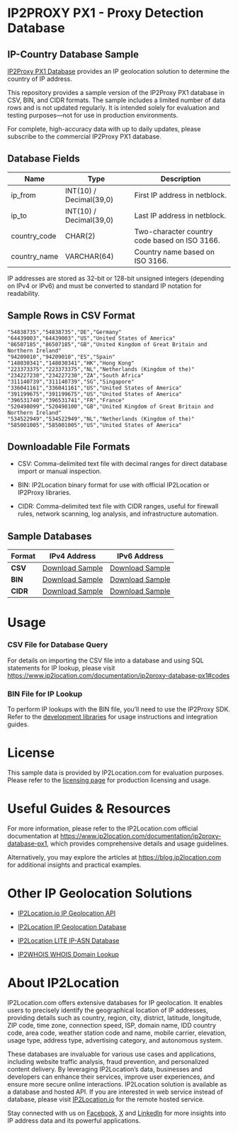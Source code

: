 # IP2PROXY PX1 - Proxy Detection Database

## IP-Country Database Sample

[IP2Proxy PX1 Database](https://www.ip2location.com/database/px1-ip-country) provides an IP geolocation solution to determine the country of IP address.

This repository provides a sample version of the IP2Proxy PX1 database in CSV, BIN, and CIDR formats. The sample includes a limited number of data rows and is not updated regularly. It is intended solely for evaluation and testing purposes—not for use in production environments. 

For complete, high-accuracy data with up to daily updates, please subscribe to the commercial IP2Proxy PX1 database.

## Database Fields

| **Name** | **Type** | **Description** |
| --- | --- | --- |
| ip_from | INT(10)  / Decimal(39,0) | First IP address in netblock. |
| ip_to | INT(10)  / Decimal(39,0) | Last IP address in netblock. |
| country_code | CHAR(2) | Two-character country code based on ISO 3166. |
| country_name | VARCHAR(64) | Country name based on ISO 3166. |

IP addresses are stored as 32-bit or 128-bit unsigned integers (depending on IPv4 or IPv6) and must be converted to standard IP notation for readability.

## Sample Rows in CSV Format
```csv
"54838735","54838735","DE","Germany"
"64439003","64439003","US","United States of America"
"86507185","86507185","GB","United Kingdom of Great Britain and Northern Ireland"
"94209010","94209010","ES","Spain"
"148030341","148030341","HK","Hong Kong"
"223373375","223373375","NL","Netherlands (Kingdom of the)"
"234227230","234227230","ZA","South Africa"
"311140739","311140739","SG","Singapore"
"336041161","336041161","US","United States of America"
"391199675","391199675","US","United States of America"
"396531740","396531741","FR","France"
"520498099","520498100","GB","United Kingdom of Great Britain and Northern Ireland"
"534522949","534522949","NL","Netherlands (Kingdom of the)"
"585001005","585001005","US","United States of America"
```

## Downloadable File Formats

- CSV: Comma-delimited text file with decimal ranges for direct database import or manual inspection.

- BIN: IP2Location binary format for use with official IP2Location or IP2Proxy libraries.

- CIDR: Comma-delimited text file with CIDR ranges, useful for firewall rules, network scanning, log analysis, and infrastructure automation.

## Sample Databases

| Format       | IPv4 Address                                                                                                        | IPv6 Address                                                                                                        |
|--------------|--------------------------------------------------------------------------------------------------------------------|--------------------------------------------------------------------------------------------------------------------|
| **CSV**      | [Download Sample](https://github.com/ip2location/sample-databases/tree/main/IP2Proxy/PX1/ip2proxy-px1-sample.ipv4.csv) | [Download Sample](https://github.com/ip2location/sample-databases/tree/main/IP2Proxy/PX1/ip2proxy-px1-sample.ipv6.csv) |
| **BIN**      | [Download Sample](https://github.com/ip2location/sample-databases/tree/main/IP2Proxy/PX1/ip2proxy-px1-sample.ipv4.bin) | [Download Sample](https://github.com/ip2location/sample-databases/tree/main/IP2Proxy/PX1/ip2proxy-px1-sample.ipv6.bin) |
| **CIDR**     | [Download Sample](https://github.com/ip2location/sample-databases/tree/main/IP2Proxy/PX1/ip2proxy-px1-sample.ipv4.cidr.csv) | [Download Sample](https://github.com/ip2location/sample-databases/tree/main/IP2Proxy/PX1/ip2proxy-px1-sample.ipv6.cidr.csv) |



# Usage

### CSV File for Database Query

For details on importing the CSV file into a database and using SQL statements for IP lookup, please visit [](https://xxxxx)<https://www.ip2location.com/documentation/ip2proxy-database-px1#codes>

### BIN File for IP Lookup

To perform IP lookups with the BIN file, you’ll need to use the IP2Proxy SDK. Refer to the [development libraries](https://www.ip2location.com/development-libraries/?tab=ip2proxy) for usage instructions and integration guides.

# License

This sample data is provided by IP2Location.com for evaluation purposes. Please refer to the [licensing page](https://www.ip2location.com/licensing) for production licensing and usage.

# Useful Guides & Resources

For more information, please refer to the IP2Location.com official documentation at <https://www.ip2location.com/documentation/ip2proxy-database-px1>, which provides comprehensive details and usage guidelines.

Alternatively, you may explore the articles at <https://blog.ip2location.com> for additional insights and practical examples.

# Other IP Geolocation Solutions

- [IP2Location.io IP Geolocation API](https://www.ip2location.io)

- [IP2Location IP Geolocation Database](https://www.ip2location.com/database/ip2location)

- [IP2Location LITE IP-ASN Database](https://lite.ip2location.com/database-asn)

- [IP2WHOIS WHOIS Domain Lookup](https://www.ip2whois.com/)

# About IP2Location

IP2Location.com offers extensive databases for IP geolocation. It enables users to precisely identify the geographical location of IP addresses, providing details such as country, region, city, district, latitude, longitude, ZIP code, time zone, connection speed, ISP, domain name, IDD country code, area code, weather station code and name, mobile carrier, elevation, usage type, address type, advertising category, and autonomous system.

These databases are invaluable for various use cases and applications, including website traffic analysis, fraud prevention, and personalized content delivery. By leveraging IP2Location’s data, businesses and developers can enhance their services, improve user experiences, and ensure more secure online interactions. IP2Location solution is available as a database and hosted API. If you are interested in web service instead of database, please visit [IP2Location.io](https://www.ip2location.io) for the remote hosted service.

Stay connected with us on [Facebook](https://www.facebook.com/ip2location), [X](https://x.com/ip2location) and [LinkedIn](https://www.linkedin.com/company/ip2location) for more insights into IP address data and its powerful applications.
